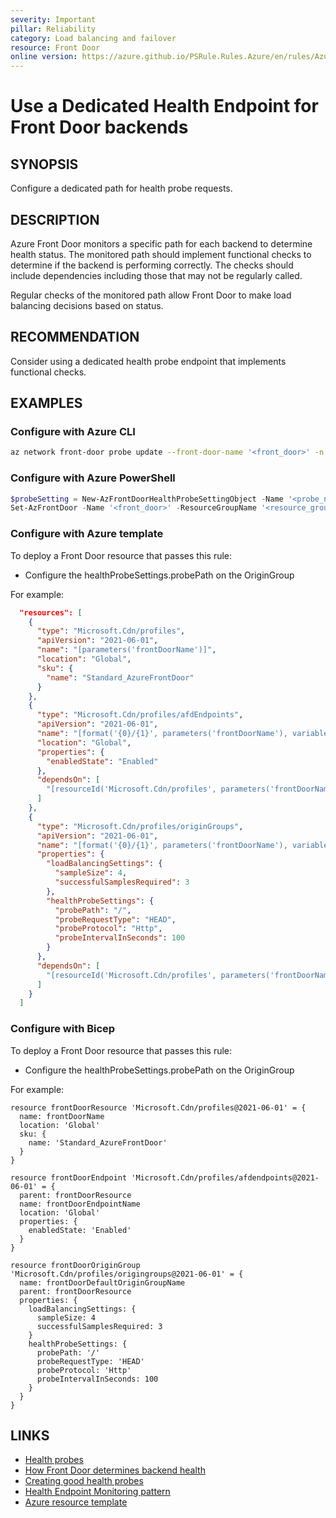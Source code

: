 ```yaml
---
severity: Important
pillar: Reliability
category: Load balancing and failover
resource: Front Door
online version: https://azure.github.io/PSRule.Rules.Azure/en/rules/Azure.FrontDoor.ProbePath/
---
```


# Use a Dedicated Health Endpoint for Front Door backends

## SYNOPSIS

Configure a dedicated path for health probe requests.

## DESCRIPTION

Azure Front Door monitors a specific path for each backend to determine health status.
The monitored path should implement functional checks to determine if the backend is performing correctly.
The checks should include dependencies including those that may not be regularly called.

Regular checks of the monitored path allow Front Door to make load balancing decisions based on status.

## RECOMMENDATION

Consider using a dedicated health probe endpoint that implements functional checks.

## EXAMPLES

### Configure with Azure CLI

```bash
az network front-door probe update --front-door-name '<front_door>' -n '<probe_name>' -g '<resource_group>' --path '<path>'
```

### Configure with Azure PowerShell

```powershell
$probeSetting = New-AzFrontDoorHealthProbeSettingObject -Name '<probe_name>' -Path '<path>'
Set-AzFrontDoor -Name '<front_door>' -ResourceGroupName '<resource_group>' -HealthProbeSetting $probeSetting
```

### Configure with Azure template

To deploy a Front Door resource that passes this rule:

- Configure the healthProbeSettings.probePath on the OriginGroup

For example:

```json
  "resources": [
    {
      "type": "Microsoft.Cdn/profiles",
      "apiVersion": "2021-06-01",
      "name": "[parameters('frontDoorName')]",
      "location": "Global",
      "sku": {
        "name": "Standard_AzureFrontDoor"
      }
    },
    {
      "type": "Microsoft.Cdn/profiles/afdEndpoints",
      "apiVersion": "2021-06-01",
      "name": "[format('{0}/{1}', parameters('frontDoorName'), variables('frontDoorEndpointName'))]",
      "location": "Global",
      "properties": {
        "enabledState": "Enabled"
      },
      "dependsOn": [
        "[resourceId('Microsoft.Cdn/profiles', parameters('frontDoorName'))]"
      ]
    },
    {
      "type": "Microsoft.Cdn/profiles/originGroups",
      "apiVersion": "2021-06-01",
      "name": "[format('{0}/{1}', parameters('frontDoorName'), variables('frontDoorDefaultOriginGroupName'))]",
      "properties": {
        "loadBalancingSettings": {
          "sampleSize": 4,
          "successfulSamplesRequired": 3
        },
        "healthProbeSettings": {
          "probePath": "/",
          "probeRequestType": "HEAD",
          "probeProtocol": "Http",
          "probeIntervalInSeconds": 100
        }
      },
      "dependsOn": [
        "[resourceId('Microsoft.Cdn/profiles', parameters('frontDoorName'))]"
      ]
    }
  ]
  ```

### Configure with Bicep

To deploy a Front Door resource that passes this rule:

- Configure the healthProbeSettings.probePath on the OriginGroup

For example:

```bicep
resource frontDoorResource 'Microsoft.Cdn/profiles@2021-06-01' = {
  name: frontDoorName
  location: 'Global'
  sku: {
    name: 'Standard_AzureFrontDoor'
  }
}

resource frontDoorEndpoint 'Microsoft.Cdn/profiles/afdendpoints@2021-06-01' = {
  parent: frontDoorResource
  name: frontDoorEndpointName
  location: 'Global'
  properties: {
    enabledState: 'Enabled' 
  }
}

resource frontDoorOriginGroup 'Microsoft.Cdn/profiles/origingroups@2021-06-01' = {
  name: frontDoorDefaultOriginGroupName
  parent: frontDoorResource
  properties: {
    loadBalancingSettings: {
      sampleSize: 4
      successfulSamplesRequired: 3
    }
    healthProbeSettings: {
      probePath: '/'
      probeRequestType: 'HEAD'
      probeProtocol: 'Http'
      probeIntervalInSeconds: 100
    }
  }
}
```

## LINKS

- [Health probes](https://docs.microsoft.com/azure/frontdoor/front-door-health-probes)
- [How Front Door determines backend health](https://docs.microsoft.com/azure/frontdoor/front-door-health-probes#how-front-door-determines-backend-health)
- [Creating good health probes](https://docs.microsoft.com/azure/architecture/framework/resiliency/monitoring#creating-good-health-probes)
- [Health Endpoint Monitoring pattern](https://docs.microsoft.com/azure/architecture/patterns/health-endpoint-monitoring)
- [Azure resource template](https://docs.microsoft.com/azure/templates/microsoft.network/frontdoors#HealthProbeSettingsProperties)
